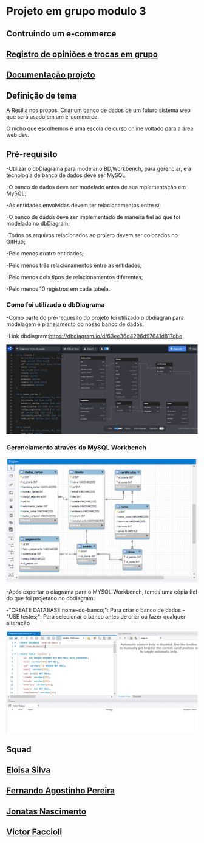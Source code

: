 # Projeto em grupo modulo 3
## Contruindo um e-commerce

##  [Registro de opiniões e trocas em grupo](./DOCUMENTA%C3%87%C3%83O.md)

##  [Documentação projeto](./STRUCTURE.md)

## Definição de tema

 A Resilia nos propos. Criar um banco de dados de um futuro sistema web que será usado em um e-commerce.

 O nicho que escolhemos é uma escola de curso online voltado para a área web dev.

 ## Pré-requisito

-Utilizar o dbDiagrama para modelar o BD,Workbench, para gerenciar, e a tecnologia de banco de dados deve ser MySQL.

-O banco de dados deve ser modelado antes de sua mplementação em MySQL;

-As entidades envolvidas devem ter relacionamentos entre si;

-O banco de dados deve ser implementado de maneira fiel ao que foi modelado no dbDiagram;

-Todos os arquivos relacionados ao projeto devem ser colocados no GitHub;

-Pelo menos quatro entidades;

-Pelo menos três relacionamentos entre as entidades;

-Pelo menos dois tipos de relacionamentos diferentes;

-Pelo menos 10 registros em cada tabela.

### Como foi utilizado o dbDiagrama

-Como parte do pré-requesito do projeto foi utilizado o dbdiagran para modelagem e planejamento do 
nosso banco de dados.

-Link dbdiagram:https://dbdiagram.io/d/63ee36d4296d97641d817dbe

![image1](https://github.com/fernandoap46/assets-img/blob/main/assets/img/dbDiagran.JPG)

### Gerenciamento através do MySQL Workbench

![image1](https://github.com/fernandoap46/assets-img/blob/main/assets/img/mwbDiagran.JPG)

-Após exportar o diagrama para o MYSQL Workbench, temos uma cópia fiel do que foi projetado no dbdiagram:

-"CREATE DATABASE nome-do-banco;": Para criar o banco de dados
-"USE testes;": Para selecionar o banco antes de criar ou fazer qualquer alteração

![image1](https://github.com/fernandoap46/assets-img/blob/main/assets/img/create.JPG)

## Squad 

##  [Eloisa Silva](https://github.com/Eloisasilva98)
##  [Fernando Agostinho Pereira](https://github.com/fernandoap46)
##  [Jonatas Nascimento](https://github.com/Jhonny515)

##  [Victor Faccioli](https://github.com/victorfaccioli)




